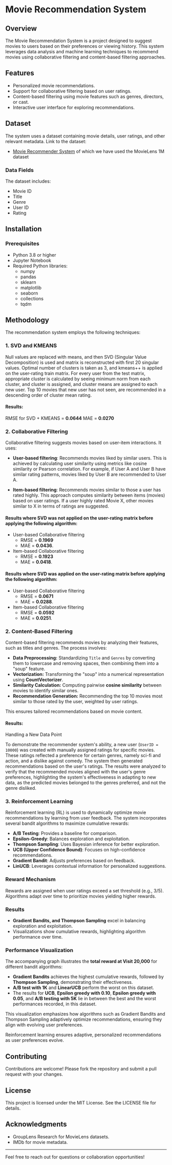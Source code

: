 # Movie Recommendation System

## Overview
The Movie Recommendation System is a project designed to suggest movies to users based on their preferences or viewing history. This system leverages data analysis and machine learning techniques to recommend movies using collaborative filtering and content-based filtering approaches.

## Features
- Personalized movie recommendations.
- Support for collaborative filtering based on user ratings.
- Content-based filtering using movie features such as genres, directors, or cast.
- Interactive user interface for exploring recommendations.

## Dataset
The system uses a dataset containing movie details, user ratings, and other relevant metadata. Link to the dataset:
- [Movie Recommender System](https://grouplens.org/datasets/movielens/) of which we have used the MovieLens 1M dataset

### Data Fields
The dataset includes:
- Movie ID
- Title
- Genre
- User ID
- Rating

## Installation
### Prerequisites
- Python 3.8 or higher
- Jupyter Notebook
- Required Python libraries:
  - numpy
  - pandas
  - sklearn
  - matplotlib
  - seaborn
  - collections
  - tqdm

## Methodology
The recommendation system employs the following techniques:

### 1. SVD and KMEANS
Null values are replaced with means, and then SVD (Singular Value Decomposition) is used and matrix is reconstructed with first 20 singular values.
Optimal number of clusters is taken as 3, and kmeans++ is applied on the user-rating train matrix.
For every user from the test matrix, appropriate cluster is calculated by seeing minimum norm from each cluster, and cluster is assigned, and cluster means are assigned to each new user.
Top 10 movies that new user has not seen, are recommended in a descending order of cluster mean rating.

#### Results:
RMSE for SVD + KMEANS = **0.0644**
MAE = **0.0270**

### 2. Collaborative Filtering
Collaborative filtering suggests movies based on user-item interactions. It uses:
- **User-based filtering**: Recommends movies liked by similar users. This is achieved by calculating user similarity using metrics like cosine similarity or Pearson correlation. For example, if User A and User B have similar rating patterns, movies liked by User B are recommended to User A.

- **Item-based filtering**: Recommends movies similar to those a user has rated highly. This approach computes similarity between items (movies) based on user ratings. If a user highly rated Movie X, other movies similar to X in terms of ratings are suggested.

#### Results where SVD was not applied on the user-rating matrix before applying the following algorithm:
- User-based Collaborative filtering
  - RMSE = **0.1969**
  - MAE = **0.0436**.
- Item-based Collaborative filtering
  - RMSE = **0.1923**
  - MAE = **0.0418**.


#### Results where SVD was applied on the user-rating matrix before applying the following algorithm:
- User-based Collaborative filtering
  - RMSE = **0.0671**
  - MAE = **0.0288**.
- Item-based Collaborative filtering
  - RMSE = **0.0592**
  - MAE = **0.0251**.
  

### 2. Content-Based Filtering

Content-based filtering recommends movies by analyzing their features, such as titles and genres. The process involves:  
- **Data Preprocessing:** Standardizing `Title` and `Genres` by converting them to lowercase and removing spaces, then combining them into a "soup" feature.  
- **Vectorization:** Transforming the "soup" into a numerical representation using **CountVectorizer**.  
- **Similarity Calculation:** Computing pairwise **cosine similarity** between movies to identify similar ones.  
- **Recommendation Generation:** Recommending the top 10 movies most similar to those rated by the user, weighted by user ratings.  

This ensures tailored recommendations based on movie content.

#### Results:
 Handling a New Data Point

To demonstrate the recommender system's ability, a new user (`UserID = 10000`) was created with manually assigned ratings for specific movies. These ratings reflected a preference for certain genres, namely sci-fi and action, and a dislike against comedy. The system then generated recommendations based on the user's ratings. The results were analyzed to verify that the recommended movies aligned with the user's genre preferences, highlighting the system's effectiveness in adapting to new data, as the predicted movies belonged to the genres preferred, and not the genre disliked.


### 3. Reinforcement Learning

Reinforcement learning (RL) is used to dynamically optimize movie recommendations by learning from user feedback. The system incorporates several bandit algorithms to maximize cumulative rewards:

- **A/B Testing**: Provides a baseline for comparison.
- **Epsilon-Greedy**: Balances exploration and exploitation.
- **Thompson Sampling**: Uses Bayesian inference for better exploration.
- **UCB (Upper Confidence Bound)**: Focuses on high-confidence recommendations.
- **Gradient Bandit**: Adjusts preferences based on feedback.
- **LinUCB**: Leverages contextual information for personalized suggestions.

### Reward Mechanism
Rewards are assigned when user ratings exceed a set threshold (e.g., 3/5). Algorithms adapt over time to prioritize movies yielding higher rewards.

### Results
- **Gradient Bandits, and Thompson Sampling** excel in balancing exploration and exploitation.
- Visualizations show cumulative rewards, highlighting algorithm performance over time.

### Performance Visualization
The accompanying graph illustrates the **total reward at Visit 20,000** for different bandit algorithms:

- **Gradient Bandits** achieves the highest cumulative rewards, followed by **Thompson Sampling**, demonstrating their effectiveness.
- **A/B test with 1K** and **LinearUCB** perform the worst on this dataset.
- The results for **UCB**, **Epsilon greedy with 0.10**, **Epsilon greedy with 0.05**, and **A/B testing with 5K** lie in between the best and the worst performances recorded, in this dataset.

This visualization emphasizes how algorithms such as Gradient Bandits and Thompson Sampling adaptively optimize recommendations, ensuring they align with evolving user preferences.

Reinforcement learning ensures adaptive, personalized recommendations as user preferences evolve.


## Contributing
Contributions are welcome! Please fork the repository and submit a pull request with your changes.

## License
This project is licensed under the MIT License. See the LICENSE file for details.

## Acknowledgments
- GroupLens Research for MovieLens datasets.
- IMDb for movie metadata.

---
Feel free to reach out for questions or collaboration opportunities!

